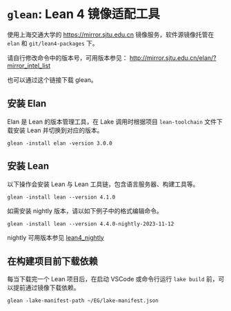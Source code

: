 # `glean`: Lean 4 镜像适配工具

使用上海交通大学的 https://mirror.sjtu.edu.cn 镜像服务，软件源镜像托管在 `elan`
和 `git/lean4-packages` 下。

请自行修改命令中的版本号，可用版本参见：
http://mirror.sjtu.edu.cn/elan/?mirror_intel_list

也可以通过这个链接下载 glean。

## 安装 Elan

Elan 是 Lean 的版本管理工具，在 Lake 调用时根据项目 `lean-toolchain` 文件下载安装 Lean 并切换到对应的版本。

```
glean -install elan -version 3.0.0
```

## 安装 Lean

以下操作会安装 Lean 与 Lean 工具链，包含语言服务器、构建工具等。

```
glean -install lean --version 4.1.0
```

如需安装 nightly 版本，请以如下例子中的格式编辑命令。

```
glean -install lean --version 4.4.0-nightly-2023-11-12
```

nightly 可用版本参见 [lean4_nightly](http://mirror.sjtu.edu.cn/elan/leanprover/lean4_nightly/releases/download?mirror_intel_list)

## 在构建项目前下载依赖

每当下载完一个 Lean 项目后，在启动 VSCode 或命令行运行 `lake build` 前，可以提前通过镜像下载依赖。

```
glean -lake-manifest-path ~/EG/lake-manifest.json
```

